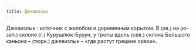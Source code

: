 ```yaml
---
title: Джевизлык
---
```


Джевизлык
: источник с желобом и деревянным корытом. В ⦅ов.⦆ на ⦅ю-зап.⦆ склоне ⦅г.⦆ Курушлюк-Бурун, у тропы вдоль ⦅сев.⦆ склона Большого каньона – ⦅тюрк.⦆ джевизлык – «где растут грецкие орехи».
